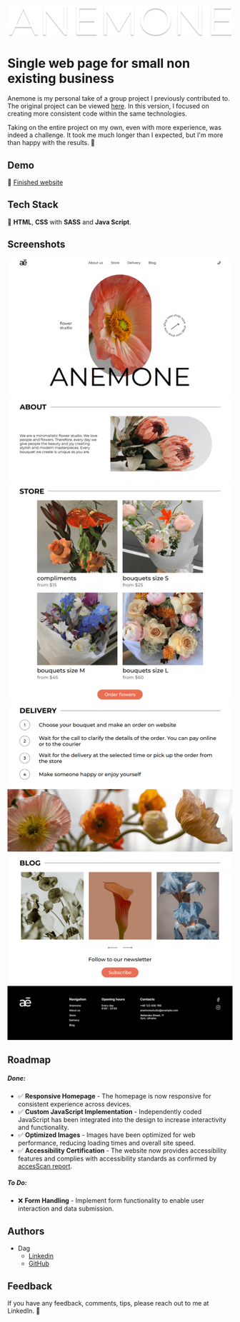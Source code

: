 ![WebStudio Logo](images/docs/preview_logo.png)

# Single web page for small non existing business

Anemone is my personal take of a group project I previously contributed to. The original project can be viewed [here](https://github.com/amizdalka/anemone-project). In this version, I focused on creating more consistent code within the same technologies.

Taking on the entire project on my own, even with more experience, was indeed a challenge. It took me much longer than I expected, but I'm more than happy with the results. 🥳


## Demo

🔗 [Finished website](https://dag-szad.github.io/Anemone/)
## Tech Stack

🔨 **HTML**, **CSS** with **SASS** and **Java Script**.



## Screenshots

![Main page header and banner](images/docs/preview_1.1.png)
![Main page about section](images/docs/preview_1.2.png)
![Main page store section](images/docs/preview_1.3.png)
![Main page delivery info](images/docs/preview_1.4.png)
![Main page blog and newsletter](images/docs/preview_1.5.png)
![Footer](images/docs/preview_1.6.png)

## Roadmap

##### Done:

- ✅ **Responsive Homepage** - The homepage is now responsive for consistent experience across devices.
- ✅ **Custom JavaScript Implementation** - Independently coded JavaScript has been integrated into the design to increase interactivity and functionality.
- ✅ **Optimized Images** - Images have been optimized for web performance, reducing loading times and overall site speed.
- ✅ **Accessibility Certification** - The website now provides accessibility features and complies with accessibility standards as confirmed by [accesScan report](https://acsbace.com/reports/6646459be80e8b00030699da?brandId=664645c8a7574200034c2be3&_hsenc=p2ANqtz-9WU5cCgBh8bvmhKZFgXiSfFO6Swpjpl2uGjJ92V7OaFnQkN-YnyijenpzUw--urax-HhgVUz7HxLb67jWouQHesl0hEg&_hsmi=90649158).


##### To Do:

- ❌ **Form Handling** - Implement form functionality to enable user interaction and data submission.


## Authors

- Dag
    - [Linkedin](https://www.linkedin.com/in/dagmara-szadkowska-708423255)
    - [GitHub](https://www.github.com/dag-szad)


## Feedback

If you have any feedback, comments, tips, please reach out to me at LinkedIn. 🤗
